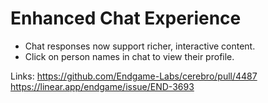 # Enhanced Chat Experience

- Chat responses now support richer, interactive content.
- Click on person names in chat to view their profile.

Links:
https://github.com/Endgame-Labs/cerebro/pull/4487
https://linear.app/endgame/issue/END-3693
